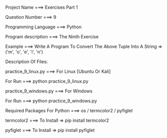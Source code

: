 Project Name ===> Exercises Part 1

Question Number ===> 9

Programming Language ===> Python

Program description ===> The Ninth Exercise

Example ===> Write A Program To Convert The Above Tuple Into A String => ('m', 'o', 'e', 'i', 'n')

Description Of Files:

practice_9_linux.py ===> For Linux [Ubuntu Or Kali]

For Run ===> python practice_9_linux.py

practice_9_windows.py ===> For Windows

For Run ===> python practice_9_windows.py

Required Packages For Python ===> os / termcolor2 / pyfiglet

termcolor2 ===> To Install => pip install termcolor2

pyfiglet ===> To Install => pip install pyfiglet
